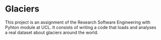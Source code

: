 # Glaciers

This project is an assignment of the Research Software Engineering with Pyhton module at UCL. 
It consists of writing a code that loads and analyses a real dataset about glaciers around the world. 
